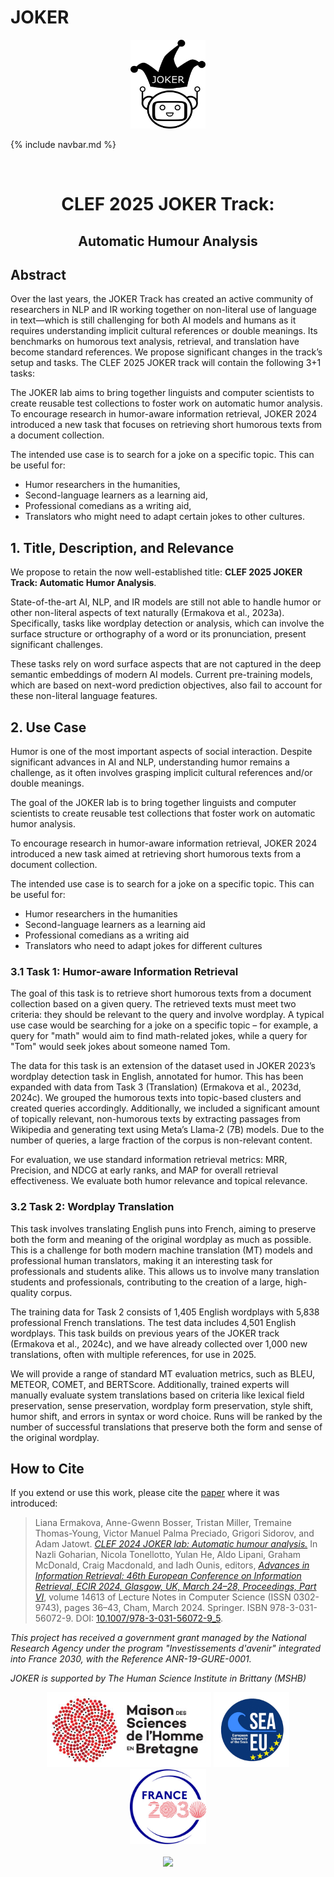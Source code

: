 
# JOKER
<p align="center">
  <img src="./img/joker.png" width="120" height="142">
</p>

{% include navbar.md %}

<br>
  <h1 align="center">CLEF 2025 JOKER Track:</h1>
  <h2 align="center">Automatic Humour Analysis</h2> 

## Abstract

Over the last years, the JOKER Track has created an active community of researchers in NLP and IR working together on non-literal use of language in text—which is still challenging for both AI models and humans as it requires understanding implicit cultural references or double meanings. Its benchmarks on humorous text analysis, retrieval, and translation have become standard references. We propose significant changes in the track’s setup and tasks. The CLEF 2025 JOKER track will contain the following 3+1 tasks: 

The JOKER lab aims to bring together linguists and computer scientists to create reusable test collections to foster work on automatic humor analysis. To encourage research in humor-aware information retrieval, JOKER 2024 introduced a new task that focuses on retrieving short humorous texts from a document collection. 

The intended use case is to search for a joke on a specific topic. This can be useful for:
- Humor researchers in the humanities,
- Second-language learners as a learning aid,
- Professional comedians as a writing aid,
- Translators who might need to adapt certain jokes to other cultures.

## 1. Title, Description, and Relevance

We propose to retain the now well-established title: **CLEF 2025 JOKER Track: Automatic Humor Analysis**.

State-of-the-art AI, NLP, and IR models are still not able to handle humor or other non-literal aspects of text naturally (Ermakova et al., 2023a). Specifically, tasks like wordplay detection or analysis, which can involve the surface structure or orthography of a word or its pronunciation, present significant challenges.

These tasks rely on word surface aspects that are not captured in the deep semantic embeddings of modern AI models. Current pre-training models, which are based on next-word prediction objectives, also fail to account for these non-literal language features.

## 2. Use Case

Humor is one of the most important aspects of social interaction. Despite significant advances in AI and NLP, understanding humor remains a challenge, as it often involves grasping implicit cultural references and/or double meanings. 

The goal of the JOKER lab is to bring together linguists and computer scientists to create reusable test collections that foster work on automatic humor analysis.

To encourage research in humor-aware information retrieval, JOKER 2024 introduced a new task aimed at retrieving short humorous texts from a document collection. 

The intended use case is to search for a joke on a specific topic. This can be useful for:
- Humor researchers in the humanities
- Second-language learners as a learning aid
- Professional comedians as a writing aid
- Translators who need to adapt jokes for different cultures

### 3.1 Task 1: Humor-aware Information Retrieval

The goal of this task is to retrieve short humorous texts from a document collection based on a given query. The retrieved texts must meet two criteria: they should be relevant to the query and involve wordplay. A typical use case would be searching for a joke on a specific topic – for example, a query for "math" would aim to find math-related jokes, while a query for "Tom" would seek jokes about someone named Tom.

The data for this task is an extension of the dataset used in JOKER 2023’s wordplay detection task in English, annotated for humor. This has been expanded with data from Task 3 (Translation) (Ermakova et al., 2023d, 2024c). We grouped the humorous texts into topic-based clusters and created queries accordingly. Additionally, we included a significant amount of topically relevant, non-humorous texts by extracting passages from Wikipedia and generating text using Meta’s Llama-2 (7B) models. Due to the number of queries, a large fraction of the corpus is non-relevant content.

For evaluation, we use standard information retrieval metrics: MRR, Precision, and NDCG at early ranks, and MAP for overall retrieval effectiveness. We evaluate both humor relevance and topical relevance.

### 3.2 Task 2: Wordplay Translation

This task involves translating English puns into French, aiming to preserve both the form and meaning of the original wordplay as much as possible. This is a challenge for both modern machine translation (MT) models and professional human translators, making it an interesting task for professionals and students alike. This allows us to involve many translation students and professionals, contributing to the creation of a large, high-quality corpus.

The training data for Task 2 consists of 1,405 English wordplays with 5,838 professional French translations. The test data includes 4,501 English wordplays. This task builds on previous years of the JOKER track (Ermakova et al., 2024c), and we have already collected over 1,000 new translations, often with multiple references, for use in 2025.

We will provide a range of standard MT evaluation metrics, such as BLEU, METEOR, COMET, and BERTScore. Additionally, trained experts will manually evaluate system translations based on criteria like lexical field preservation, sense preservation, wordplay form preservation, style shift, humor shift, and errors in syntax or word choice. Runs will be ranked by the number of successful translations that preserve both the form and sense of the original wordplay.


## How to Cite
If you extend or use this work, please cite the [paper](https://link.springer.com/chapter/10.1007/978-3-031-13643-6_27) where it was introduced:

> Liana Ermakova, Anne-Gwenn Bosser, Tristan Miller, Tremaine Thomas-Young, Victor Manuel Palma Preciado, Grigori Sidorov, and Adam Jatowt. *[CLEF 2024 JOKER lab: Automatic humour analysis.](https://link.springer.com/content/pdf/10.1007/978-3-031-56072-9_5.pdf)* In Nazli Goharian, Nicola Tonellotto, Yulan He, Aldo Lipani, Graham McDonald, Craig Macdonald, and Iadh Ounis, editors, _[Advances in Information Retrieval: 46th European Conference on Information Retrieval, ECIR 2024, Glasgow, UK, March 24–28, Proceedings, Part VI](https://link.springer.com/book/10.1007/978-3-031-56072-9)_, volume 14613 of Lecture Notes in Computer Science (ISSN 0302-9743), pages 36–43, Cham, March 2024. Springer. ISBN 978-3-031-56072-9. DOI: [10.1007/978-3-031-56072-9_5](https://dx.doi.org/10.1007/978-3-031-56072-9_5).


<p>
<em>This project has received a government grant managed by the National Research Agency under the program "Investissements d'avenir" integrated into France 2030, with the Reference ANR-19-GURE-0001.</em>
</p>
<p>
<em>JOKER is supported by The Human Science Institute in Brittany (MSHB)</em>
</p>
<div align="center">
  <a href="https://www.mshb.fr"><img src="img/mshb.jpg" height="120"></a>
  <a href="https://sea-eu.org/?lang=fr"><img src="img/sea-eu.png" height="120"></a>
  <a href="https://www.gouvernement.fr/le-programme-d-investissements-d-avenir"><img src="img/Logotype France 2030.jpg" height="120"></a>
</div>
<br />
<div align="center">
  <a href="https://clef2022.clef-initiative.eu/index.php"><img src="img/clef2024.png" height="90"></a> 
</div>
